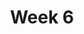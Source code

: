 ---
title: Week 6
days:
  - date: 2023-02-20
    events:
      "**No Class: Presidents' Day**":
  - date: 2023-02-22
    events:
      "**Lecture 14**{: .label .label-lec} Bayes Theorem; The Normal Distribution":
        "Ch. 10 & 11"
      "**Lab 5**{: .label .label-lab} Sensitivity, Specificity, and the Normal Distribution (Due Feb. 29)":
      "**Homework 5**{: .label .label-hw} on Datahub":
  - date: 2023-02-24
    events:
      "**Lecture 15**{: .label .label-lec} The Binomial Distribution": 
        "Ch. 12"
---